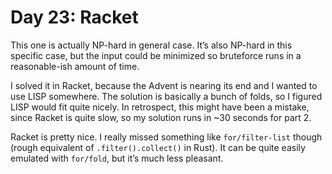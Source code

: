 # Day 23: Racket

This one is actually NP-hard in general case.
It’s also NP-hard in this specific case, but the input could be minimized so bruteforce runs in a reasonable-ish amount of time.

I solved it in Racket, because the Advent is nearing its end and I wanted to use LISP somewhere.
The solution is basically a bunch of folds, so I figured LISP would fit quite nicely.
In retrospect, this might have been a mistake, since Racket is quite slow, so my solution runs in ~30 seconds for part 2.

Racket is pretty nice. I really missed something like `for/filter-list` though (rough equivalent of `.filter().collect()` in Rust).
It can be quite easily emulated with `for/fold`, but it’s much less pleasant.
